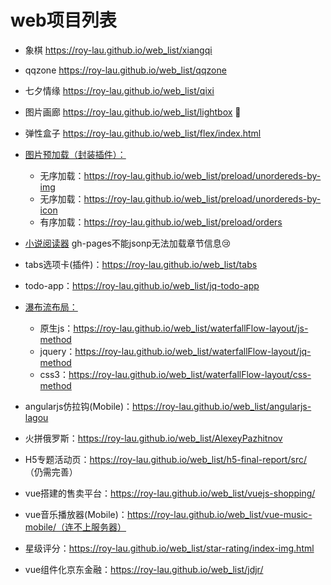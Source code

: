 # web项目列表

- 象棋     	https://roy-lau.github.io/web_list/xiangqi
- qqzone     https://roy-lau.github.io/web_list/qqzone
- 七夕情缘    https://roy-lau.github.io/web_list/qixi
- 图片画廊     https://roy-lau.github.io/web_list/lightbox :flower_playing_cards:
- 弹性盒子     https://roy-lau.github.io/web_list/flex/index.html
- [图片预加载（封装插件）：](https://github.com/roy-lau/web_list/tree/master/preload)
	- 无序加载：https://roy-lau.github.io/web_list/preload/unordereds-by-img
	- 无序加载：https://roy-lau.github.io/web_list/preload/unordereds-by-icon
	- 有序加载：https://roy-lau.github.io/web_list/preload/orders
- [小说阅读器](https://roy-lau.github.io/web_list/reader)  gh-pages不能jsonp无法加载章节信息:cry:
- tabs选项卡(插件)：https://roy-lau.github.io/web_list/tabs
- todo-app：https://roy-lau.github.io/web_list/jq-todo-app
- [瀑布流布局：](https://github.com/roy-lau/web_list/tree/master/waterfall-flow-layout)
	- 原生js：https://roy-lau.github.io/web_list/waterfallFlow-layout/js-method
	- jquery：https://roy-lau.github.io/web_list/waterfallFlow-layout/jq-method
	- css3：https://roy-lau.github.io/web_list/waterfallFlow-layout/css-method

- angularjs仿拉钩(Mobile)：https://roy-lau.github.io/web_list/angularjs-lagou
- 火拼俄罗斯：https://roy-lau.github.io/web_list/AlexeyPazhitnov
- H5专题活动页：https://roy-lau.github.io/web_list/h5-final-report/src/ （仍需完善）
- vue搭建的售卖平台：https://roy-lau.github.io/web_list/vuejs-shopping/
- vue音乐播放器(Mobile)：https://roy-lau.github.io/web_list/vue-music-mobile/（连不上服务器）
- 星级评分：https://roy-lau.github.io/web_list/star-rating/index-img.html
- vue组件化京东金融：https://roy-lau.github.io/web_list/jdjr/
